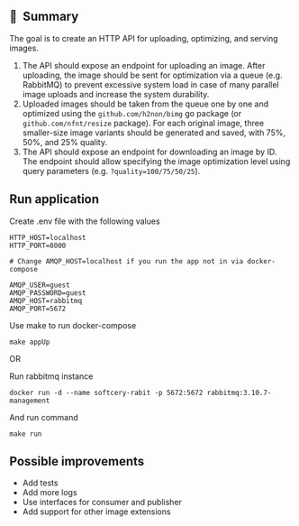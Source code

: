 ## 👋  Summary

The goal is to create an HTTP API for uploading, optimizing, and serving images.

1. The API should expose an endpoint for uploading an image. After uploading, the image should be sent for optimization via a queue (e.g. RabbitMQ) to prevent excessive system load in case of many parallel image uploads and increase the system durability.
2. Uploaded images should be taken from the queue one by one and optimized using the `github.com/h2non/bimg` go package (or `github.com/nfnt/resize` package). For each original image, three smaller-size image variants should be generated and saved, with 75%, 50%, and 25% quality.
3. The API should expose an endpoint for downloading an image by ID. The endpoint should allow specifying the image optimization level using query parameters (e.g. `?quality=100/75/50/25`).

## Run application

Create .env file with the following values
```dotenv
HTTP_HOST=localhost
HTTP_PORT=8000

# Change AMQP_HOST=localhost if you run the app not in via docker-compose

AMQP_USER=guest
AMQP_PASSWORD=guest
AMQP_HOST=rabbitmq
AMQP_PORT=5672
```

Use make to run docker-compose
```shell
make appUp
```

OR

Run rabbitmq instance
```shell
docker run -d --name softcery-rabit -p 5672:5672 rabbitmq:3.10.7-management
```

And run command
```shell
make run
```

## Possible improvements

* Add tests
* Add more logs
* Use interfaces for consumer and publisher 
* Add support for other image extensions